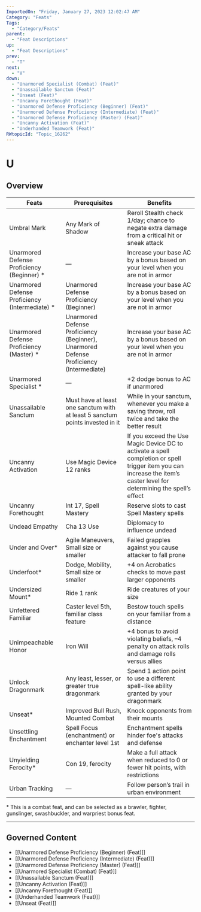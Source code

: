 ```yaml
---
ImportedOn: "Friday, January 27, 2023 12:02:47 AM"
Category: "Feats"
Tags:
  - "Category/Feats"
parent:
  - "Feat Descriptions"
up:
  - "Feat Descriptions"
prev:
  - "T"
next:
  - "V"
down:
  - "Unarmored Specialist (Combat) (Feat)"
  - "Unassailable Sanctum (Feat)"
  - "Unseat (Feat)"
  - "Uncanny Forethought (Feat)"
  - "Unarmored Defense Proficiency (Beginner) (Feat)"
  - "Unarmored Defense Proficiency (Intermediate) (Feat)"
  - "Unarmored Defense Proficiency (Master) (Feat)"
  - "Uncanny Activation (Feat)"
  - "Underhanded Teamwork (Feat)"
RWtopicId: "Topic_16262"
---
```

# U
## Overview
| **Feats** | **Prerequisites** | **Benefits** |
|---|---|---|
| Umbral Mark | Any Mark of Shadow | Reroll Stealth check 1/day; chance to negate extra damage from a critical hit or sneak attack |
| Unarmored Defense Proficiency (Beginner) \* | — | Increase your base AC by a bonus based on your level when you are not in armor |
| Unarmored Defense Proficiency (Intermediate) \* | Unarmored Defense Proficiency (Beginner) | Increase your base AC by a bonus based on your level when you are not in armor |
| Unarmored Defense Proficiency (Master) \* | Unarmored Defense Proficiency (Beginner), Unarmored Defense Proficiency (Intermediate) | Increase your base AC by a bonus based on your level when you are not in armor |
| Unarmored Specialist \* | — | +2 dodge bonus to AC if unarmored |
| Unassailable Sanctum | Must have at least one sanctum with at least 5 sanctum points invested in it | While in your sanctum, whenever you make a saving throw, roll twice and take the better result |
| Uncanny Activation | Use Magic Device 12 ranks | If you exceed the Use Magic Device DC to activate a spell completion or spell trigger item you can increase the item’s caster level for determining the spell’s effect |
| Uncanny Forethought | Int 17, Spell Mastery | Reserve slots to cast Spell Mastery spells |
| Undead Empathy | Cha 13 Use | Diplomacy to influence undead |
| Under and Over\* | Agile Maneuvers, Small size or smaller | Failed grapples against you cause attacker to fall prone |
| Underfoot\* | Dodge, Mobility, Small size or smaller | +4 on Acrobatics checks to move past larger opponents |
| Undersized Mount\* | Ride 1 rank | Ride creatures of your size |
| Unfettered Familiar | Caster level 5th, familiar class feature | Bestow touch spells on your familiar from a distance |
| Unimpeachable Honor | Iron Will | +4 bonus to avoid violating beliefs, –4 penalty on attack rolls and damage rolls versus allies |
| Unlock Dragonmark | Any least, lesser, or greater true dragonmark | Spend 1 action point to use a different spell-like ability granted by your dragonmark |
| Unseat\* | Improved Bull Rush, Mounted Combat | Knock opponents from their mounts |
| Unsettling Enchantment | Spell Focus (enchantment) or enchanter level 1st | Enchantment spells hinder foe's attacks and defense |
| Unyielding Ferocity\* | Con 19, ferocity | Make a full attack when reduced to 0 or fewer hit points, with restrictions |
| Urban Tracking | — | Follow person’s trail in urban environment |

  \* This is a combat feat, and can be selected as a brawler, fighter, gunslinger, swashbuckler, and warpriest bonus feat.

---
## Governed Content
- [[Unarmored Defense Proficiency (Beginner) (Feat)]]
- [[Unarmored Defense Proficiency (Intermediate) (Feat)]]
- [[Unarmored Defense Proficiency (Master) (Feat)]]
- [[Unarmored Specialist (Combat) (Feat)]]
- [[Unassailable Sanctum (Feat)]]
- [[Uncanny Activation (Feat)]]
- [[Uncanny Forethought (Feat)]]
- [[Underhanded Teamwork (Feat)]]
- [[Unseat (Feat)]]

